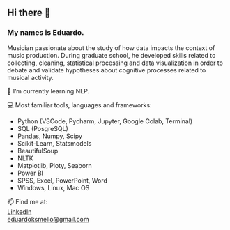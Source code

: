 ## Hi there 👋
### My names is Eduardo.
Musician passionate about the study of how data impacts the context of music production. During graduate school, he developed skills related to collecting, cleaning, statistical processing and data visualization in order to debate and validate hypotheses about cognitive processes related to musical activity.

🌱 I’m currently learning NLP.

:computer: Most familiar tools, languages and frameworks:
- Python (VSCode, Pycharm, Jupyter, Google Colab, Terminal)
- SQL (PosgreSQL)
- Pandas, Numpy, Scipy
- Scikit-Learn, Statsmodels
- BeautifulSoup
- NLTK
- Matplotlib, Ploty, Seaborn
- Power BI
- SPSS, Excel, PowerPoint, Word
- Windows, Linux, Mac OS

📫 Find me at:\
[LinkedIn](https://www.linkedin.com/in/eduardo-k-s-mello/)\
[eduardoksmello@gmail.com](mailto:eduardoksmello@gmail.com)

<!--
**eduardoksmello/eduardoksmello** is a ✨ _special_ ✨ repository because its `README.md` (this file) appears on your GitHub profile.

Here are some ideas to get you started:

- 🔭 I’m currently working on ...
- 🌱 I’m currently learning all about Machine Learning techniques.
- ![image](https://user-images.githubusercontent.com/76400281/137038838-9b7ed84b-3822-4057-bcc0-87ad7aa47473.png) I’m interested in **Data Science**.
- 🤔 I’m looking for help with ...
- 💬 Ask me about ...
- 📫 How to reach me: ...
- 😄 Pronouns: He/Him
- ⚡ Fun fact: ...

![image](https://www.dropbox.com/s/p1qbe4i7jiwg25u/banner.png)

-->
